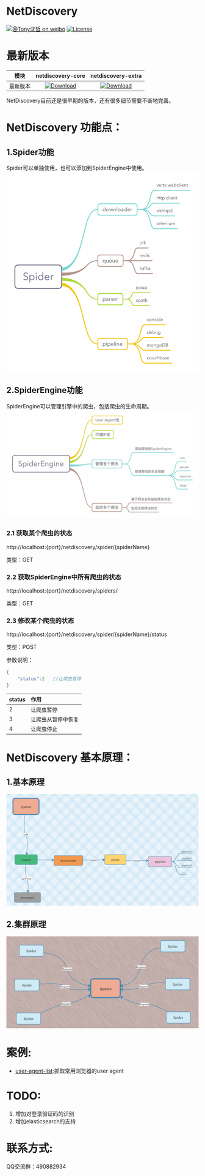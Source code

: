 # NetDiscovery

[![@Tony沈哲 on weibo](https://img.shields.io/badge/weibo-%40Tony%E6%B2%88%E5%93%B2-blue.svg)](http://www.weibo.com/fengzhizi715)
[![License](https://img.shields.io/badge/license-Apache%202-lightgrey.svg)](https://www.apache.org/licenses/LICENSE-2.0.html)

# 最新版本

模块|netdiscovery-core|netdiscovery-extra
---|:-------------:|:-------------:
最新版本| [ ![Download](https://api.bintray.com/packages/fengzhizi715/maven/netdiscovery-core/images/download.svg) ](https://bintray.com/fengzhizi715/maven/netdiscovery-core/_latestVersion)| [ ![Download](https://api.bintray.com/packages/fengzhizi715/maven/netdiscovery-extra/images/download.svg) ](https://bintray.com/fengzhizi715/maven/netdiscovery-extra/_latestVersion)

NetDiscovery目前还是很早期的版本，还有很多细节需要不断地完善。

# NetDiscovery 功能点：
## 1.Spider功能
Spider可以单独使用，也可以添加到SpiderEngine中使用。
![](Spider.png)

## 2.SpiderEngine功能
SpiderEngine可以管理引擎中的爬虫，包括爬虫的生命周期。
![](SpiderEngine.png)


### 2.1 获取某个爬虫的状态
http://localhost:{port}/netdiscovery/spider/{spiderName}

类型：GET

### 2.2 获取SpiderEngine中所有爬虫的状态
http://localhost:{port}/netdiscovery/spiders/

类型：GET

### 2.3 修改某个爬虫的状态
http://localhost:{port}/netdiscovery/spider/{spiderName}/status

类型：POST

参数说明：

```java
{
    "status":2   //让爬虫暂停
}
```

|status       | 作用        |
|:-------------|:-------------|
|2|让爬虫暂停|
|3|让爬虫从暂停中恢复|
|4|让爬虫停止|

# NetDiscovery 基本原理：
## 1.基本原理
![](basic_principle.png)

## 2.集群原理
![](cluster_principle.png)

# 案例:
* [user-agent-list](https://github.com/fengzhizi715/user-agent-list):抓取常用浏览器的user agent

# TODO:
1. 增加对登录验证码的识别
2. 增加elasticsearch的支持

# 联系方式:
QQ交流群：490882934
